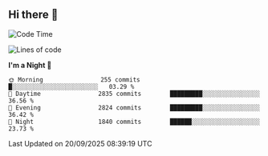 ## Hi there 👋

<!--
**Wangmerlyn/Wangmerlyn** is a ✨ _special_ ✨ repository because its `README.md` (this file) appears on your GitHub profile.

Here are some ideas to get you started:

- 🔭 I’m currently working on ...
- 🌱 I’m currently learning ...
- 👯 I’m looking to collaborate on ...
- 🤔 I’m looking for help with ...
- 💬 Ask me about ...
- 📫 How to reach me: ...
- 😄 Pronouns: ...
- ⚡ Fun fact: ...
-->
<!--START_SECTION:waka-->
![Code Time](http://img.shields.io/badge/Code%20Time-574%20hrs%2035%20mins-blue)

![Lines of code](https://img.shields.io/badge/From%20Hello%20World%20I%27ve%20Written-43.2%20million%20lines%20of%20code-blue)

**I'm a Night 🦉** 

```text
🌞 Morning                255 commits         █░░░░░░░░░░░░░░░░░░░░░░░░   03.29 % 
🌆 Daytime                2835 commits        █████████░░░░░░░░░░░░░░░░   36.56 % 
🌃 Evening                2824 commits        █████████░░░░░░░░░░░░░░░░   36.42 % 
🌙 Night                  1840 commits        ██████░░░░░░░░░░░░░░░░░░░   23.73 % 
```



 Last Updated on 20/09/2025 08:39:19 UTC
<!--END_SECTION:waka-->
